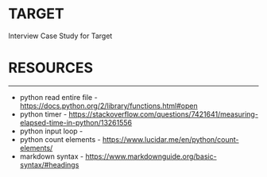 # TARGET
Interview Case Study for Target


# RESOURCES
___
- python read entire file - https://docs.python.org/2/library/functions.html#open
- python timer - https://stackoverflow.com/questions/7421641/measuring-elapsed-time-in-python/13261556
- python input loop -
- python count elements - https://www.lucidar.me/en/python/count-elements/
- markdown syntax - https://www.markdownguide.org/basic-syntax/#headings

